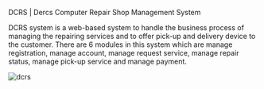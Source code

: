 DCRS | Dercs Computer Repair Shop Management System

DCRS system is a web-based system to handle the business process of managing the repairing services and to offer pick-up and delivery device to the customer. There are 6 modules in this system which are manage registration, manage account, manage request service, manage repair status, manage pick-up service and manage payment. 

![dcrs](https://user-images.githubusercontent.com/76787324/201713487-079bc471-69e5-4431-90b6-5ccfe9daa57c.png)
